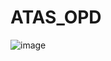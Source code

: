 # ATAS_OPD

![image](https://github.com/user-attachments/assets/e9d5ccc2-cb8d-43c4-9506-d5f4e6505b3f)
